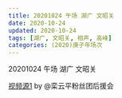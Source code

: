 ```yaml
---
title: 20201024 午场 湖广 文昭关 
date: 2020-10-24
updated: 2020-10-24
tags: [湖广, 文昭关, 相声, 高峰]
categories: (2020)庚子年场次
---
```

20201024 午场 湖广 文昭关 



[视频源1](https://weibo.com/6574451359/JqJ1Cufi6) by @栾云平粉丝团后援会